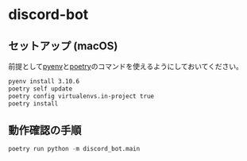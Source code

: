 # discord-bot

## セットアップ (macOS)

前提として[pyenv](https://github.com/pyenv/pyenv)と[poetry](https://python-poetry.org/docs/)のコマンドを使えるようにしておいてください。  

```bash
pyenv install 3.10.6
poetry self update
poetry config virtualenvs.in-project true
poetry install
```

## 動作確認の手順

```python
poetry run python -m discord_bot.main
```
